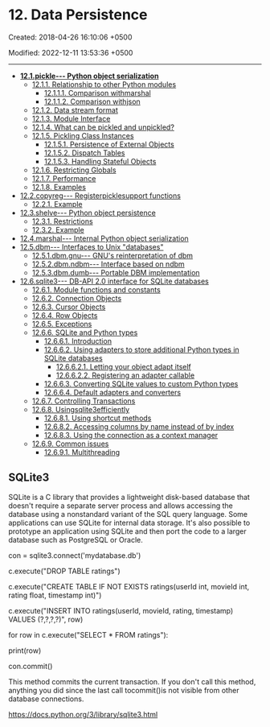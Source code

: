 # 12. Data Persistence

Created: 2018-04-26 16:10:06 +0500

Modified: 2022-12-11 13:53:36 +0500

---

- [**12.1.pickle--- Python object serialization**](https://docs.python.org/3/library/pickle.html)
  - [12.1.1. Relationship to other Python modules](https://docs.python.org/3/library/pickle.html#relationship-to-other-python-modules)
    - [12.1.1.1. Comparison withmarshal](https://docs.python.org/3/library/pickle.html#comparison-with-marshal)
    - [12.1.1.2. Comparison withjson](https://docs.python.org/3/library/pickle.html#comparison-with-json)
  - [12.1.2. Data stream format](https://docs.python.org/3/library/pickle.html#data-stream-format)
  - [12.1.3. Module Interface](https://docs.python.org/3/library/pickle.html#module-interface)
  - [12.1.4. What can be pickled and unpickled?](https://docs.python.org/3/library/pickle.html#what-can-be-pickled-and-unpickled)
  - [12.1.5. Pickling Class Instances](https://docs.python.org/3/library/pickle.html#pickling-class-instances)
    - [12.1.5.1. Persistence of External Objects](https://docs.python.org/3/library/pickle.html#persistence-of-external-objects)
    - [12.1.5.2. Dispatch Tables](https://docs.python.org/3/library/pickle.html#dispatch-tables)
    - [12.1.5.3. Handling Stateful Objects](https://docs.python.org/3/library/pickle.html#handling-stateful-objects)
  - [12.1.6. Restricting Globals](https://docs.python.org/3/library/pickle.html#restricting-globals)
  - [12.1.7. Performance](https://docs.python.org/3/library/pickle.html#performance)
  - [12.1.8. Examples](https://docs.python.org/3/library/pickle.html#examples)
- [12.2.copyreg--- Registerpicklesupport functions](https://docs.python.org/3/library/copyreg.html)
  - [12.2.1. Example](https://docs.python.org/3/library/copyreg.html#example)
- [12.3.shelve--- Python object persistence](https://docs.python.org/3/library/shelve.html)
  - [12.3.1. Restrictions](https://docs.python.org/3/library/shelve.html#restrictions)
  - [12.3.2. Example](https://docs.python.org/3/library/shelve.html#example)
- [12.4.marshal--- Internal Python object serialization](https://docs.python.org/3/library/marshal.html)
- [12.5.dbm--- Interfaces to Unix "databases"](https://docs.python.org/3/library/dbm.html)
  - [12.5.1.dbm.gnu--- GNU's reinterpretation of dbm](https://docs.python.org/3/library/dbm.html#module-dbm.gnu)
  - [12.5.2.dbm.ndbm--- Interface based on ndbm](https://docs.python.org/3/library/dbm.html#module-dbm.ndbm)
  - [12.5.3.dbm.dumb--- Portable DBM implementation](https://docs.python.org/3/library/dbm.html#module-dbm.dumb)
- [12.6.sqlite3--- DB-API 2.0 interface for SQLite databases](https://docs.python.org/3/library/sqlite3.html)
  - [12.6.1. Module functions and constants](https://docs.python.org/3/library/sqlite3.html#module-functions-and-constants)
  - [12.6.2. Connection Objects](https://docs.python.org/3/library/sqlite3.html#connection-objects)
  - [12.6.3. Cursor Objects](https://docs.python.org/3/library/sqlite3.html#cursor-objects)
  - [12.6.4. Row Objects](https://docs.python.org/3/library/sqlite3.html#row-objects)
  - [12.6.5. Exceptions](https://docs.python.org/3/library/sqlite3.html#exceptions)
  - [12.6.6. SQLite and Python types](https://docs.python.org/3/library/sqlite3.html#sqlite-and-python-types)
    - [12.6.6.1. Introduction](https://docs.python.org/3/library/sqlite3.html#introduction)
    - [12.6.6.2. Using adapters to store additional Python types in SQLite databases](https://docs.python.org/3/library/sqlite3.html#using-adapters-to-store-additional-python-types-in-sqlite-databases)
      - [12.6.6.2.1. Letting your object adapt itself](https://docs.python.org/3/library/sqlite3.html#letting-your-object-adapt-itself)
      - [12.6.6.2.2. Registering an adapter callable](https://docs.python.org/3/library/sqlite3.html#registering-an-adapter-callable)
    - [12.6.6.3. Converting SQLite values to custom Python types](https://docs.python.org/3/library/sqlite3.html#converting-sqlite-values-to-custom-python-types)
    - [12.6.6.4. Default adapters and converters](https://docs.python.org/3/library/sqlite3.html#default-adapters-and-converters)
  - [12.6.7. Controlling Transactions](https://docs.python.org/3/library/sqlite3.html#controlling-transactions)
  - [12.6.8. Usingsqlite3efficiently](https://docs.python.org/3/library/sqlite3.html#using-sqlite3-efficiently)
    - [12.6.8.1. Using shortcut methods](https://docs.python.org/3/library/sqlite3.html#using-shortcut-methods)
    - [12.6.8.2. Accessing columns by name instead of by index](https://docs.python.org/3/library/sqlite3.html#accessing-columns-by-name-instead-of-by-index)
    - [12.6.8.3. Using the connection as a context manager](https://docs.python.org/3/library/sqlite3.html#using-the-connection-as-a-context-manager)
  - [12.6.9. Common issues](https://docs.python.org/3/library/sqlite3.html#common-issues)
    - [12.6.9.1. Multithreading](https://docs.python.org/3/library/sqlite3.html#multithreading)

## SQLite3

SQLite is a C library that provides a lightweight disk-based database that doesn't require a separate server process and allows accessing the database using a nonstandard variant of the SQL query language. Some applications can use SQLite for internal data storage. It's also possible to prototype an application using SQLite and then port the code to a larger database such as PostgreSQL or Oracle.

con = sqlite3.connect('mydatabase.db')

c.execute("DROP TABLE ratings")

c.execute("CREATE TABLE IF NOT EXISTS ratings(userId int, movieId int, rating float, timestamp int)")

c.execute("INSERT INTO ratings(userId, movieId, rating, timestamp) VALUES (?,?,?,?)", row)

for row in c.execute("SELECT * FROM ratings"):

print(row)

con.commit()

This method commits the current transaction. If you don't call this method, anything you did since the last call tocommit()is not visible from other database connections.

<https://docs.python.org/3/library/sqlite3.html>
